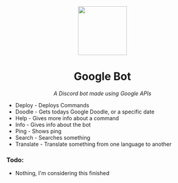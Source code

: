 <div align="center">

<img width="128" src="https://www.designbust.com/download/1016/png/google_logo_png_transparent512.png" />

# Google Bot

_A Discord bot made using Google APIs_

</div>

- Deploy - Deploys Commands
- Doodle - Gets todays Google Doodle, or a specific date
- Help - Gives more info about a command
- Info - Gives info about the bot
- Ping - Shows ping
- Search - Searches something
- Translate - Translate something from one language to another

### Todo:

- Nothing, I'm considering this finished
